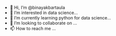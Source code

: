 - 👋 Hi, I’m @binayakbartaula
- 👀 I’m interested in data science...
- 🌱 I’m currently learning python for data science...
- 💞️ I’m looking to collaborate on ...
- 📫 How to reach me ...

<!---
binayakbartaula/binayakbartaula is a ✨ special ✨ repository because its `README.md` (this file) appears on your GitHub profile.
You can click the Preview link to take a look at your changes.
--->
